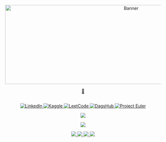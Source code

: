 <p align="center">
  <img src="img/hello.gif" alt="Banner" height='256px' width="800px">
</p>

<a href="https://huggingface.co/joshuarwanda">
  <p align="center">
    <b>🤗</b>
  </p>
</a>

<p align="center">
<br>
    <a href="https://www.linkedin.com/in/joshua-rwanda-a902b51a6">
        <img src="https://img.shields.io/badge/LinkedIn-purple?style=flat-square&logo=linkedin" alt="LinkedIn">
    </a>
    <a href="https://www.kaggle.com/joshuarwanda">
        <img src="https://img.shields.io/badge/Kaggle-purple?style=flat-square&logo=kaggle" alt="Kaggle">
    </a>
    <a href="https://leetcode.com/joshuarwanda/">
        <img src="https://img.shields.io/badge/LeetCode-purple?style=flat-square&logo=LeetCode" alt="LeetCode">
    </a>
    <a href="https://dagshub.com/joshuarwanda">
        <img src="https://img.shields.io/badge/DagsHub-purple?style=flat-square&logo=dagshub" alt="DagsHub">
    </a>
    <a href="https://projecteuler.net/profile/joshuarwanda.png">
        <img src="https://img.shields.io/badge/ProjectEuler-purple?style=flat-square&logo=dagshub" alt="Project Euler">
    </a>

<p>





<p align="center">
  <a href="https://github.com/joshuarwanda">
    <img src="https://komarev.com/ghpvc/?username=Ramatich&color=blue&style=flat)" />
  </a>
</p>

<p align="center">
  <img src="https://github-readme-stats.vercel.app/api?username=joshuarwanda&show_icons=true&theme=dark">
</p>

<p align="center">
<More>
  <a href="https://github.com/joshuarwanda">
    <img src="http://github-profile-summary-cards.vercel.app/api/cards/profile-details?username=joshuarwanda&theme=transparent" />
  </a>
  <a href="https://github.com/joshuarwanda">
    <img src="https://github-readme-streak-stats.herokuapp.com/?user=joshuarwanda&hide_border=true&card_width=338&theme=transparent" />
  </a>
  <a href="https://github.com/joshuarwanda">
    <img src="http://github-profile-summary-cards.vercel.app/api/cards/stats?username=joshuarwanda&theme=transparent" />
  </a>
  <a href="https://github.com/joshuarwanda">
    <img src="https://github-readme-stats.vercel.app/api/top-langs/?username=joshuarwanda&langs_count=9&exclude_repo=&hide=layout=default&card_width=699&hide_border=true&theme=transparent" />
  </a>
</More>
</p>
<!-- ![GitHub Grade](https://github-readme-stats.vercel.app/api?username=joshuarwanda&show_icons=true&theme=dark) -->
